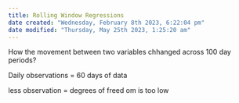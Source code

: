 ```yaml
---
title: Rolling Window Regressions
date created: "Wednesday, February 8th 2023, 6:22:04 pm"
date modified: "Thursday, May 25th 2023, 1:25:20 am"
---
```


How the movement between two variables chhanged across 100 day periods?

Daily  observations = 60 days of data

less observation = degrees of freed om is too low
